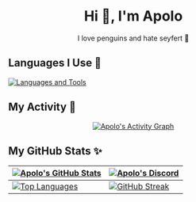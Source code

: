<h1 align="center">Hi 👋, I'm Apolo</h1>

<p align="center">I love penguins and hate seyfert 🐧</p>

<h2 align="left">Languages I Use 🐧</h2>

<p align="left">
  <a href="https://github.com/apoloproject">
    <img src="https://skillicons.dev/icons?i=c,cs,cpp,java,php,py,dotnet,css,html,js,typescript,git,tensorflow,pytorch,bash,rust&perline=12" alt="Languages and Tools" />
  </a>
</p>

<h2 align="left">My Activity 🔎</h2>

<p align="center">
  <a href="https://github.com/apoloproject">
    <img alt="Apolo's Activity Graph" src="https://github-readme-activity-graph.vercel.app/graph/?username=apoloproject&bg_color=0d1117&color=FFFFFF&line=2F80ED&point=FFFFFF&hide_border=true" />
  </a>
</p>

<h2 align="left">My GitHub Stats ✨</h2>

| [<img src="https://github-readme-stats.vercel.app/api?username=apoloproject&show_icons=true&locale=en&bg_color=0d1117&text_color=ffffff&repo=convoychat" alt="Apolo's GitHub Stats" />](https://github.com/apoloproject) | [<img src="https://lanyard.cnrad.dev/api/1265980041813164149?bg=0d1117&borderRadius=5px" alt="Apolo's Discord" />](https://discord.com/users/1265980041813164149) |
| --- | --- |
| [<img src="https://github-readme-stats.vercel.app/api/top-langs?username=apoloproject&show_icons=true&locale=en&bg_color=0d1117&text_color=ffffff&layout=compact" alt="Top Languages" />](https://github.com/apoloproject) | [<img src="https://github-readme-streak-stats.herokuapp.com/?user=apoloproject&theme=transparent" alt="GitHub Streak" />](https://github.com/apoloproject) |
